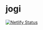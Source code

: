 # jogi
[![Netlify Status](https://api.netlify.com/api/v1/badges/334be729-1a21-43d8-b58d-c2d8268458cd/deploy-status)](https://app.netlify.com/sites/dazzling-mccarthy-8483a8/deploys)
